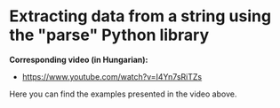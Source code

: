 # Extracting data from a string using the "parse" Python library

**Corresponding video (in Hungarian):**

* https://www.youtube.com/watch?v=I4Yn7sRiTZs

Here you can find the examples presented in the video above.
